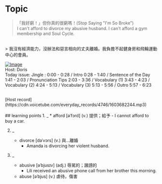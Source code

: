 # Topic

> 「我好窮！」但你真的很窮嗎！(Stop Saying "I'm So Broke") <br>
> I can't afford to divorce my abusive husband. I can't afford a gym membership and Soul Cycle.
 <br>
> 我沒有經濟能力，沒辦法和惡言相向的丈夫離婚。我負擔不起健身房和飛輪運動中心的會員。 <br>

[![Image](https://cdn.voicetube.com/assets/thumbnails/rBiP208aKZc.jpg)](https://www.youtube.com/embed/rBiP208aKZc?rel=0&showinfo=0&cc_load_policy=0&controls=1&autoplay=1&iv_load_policy=3&playsinline=1&wmode=transparent&start=100&end=108&enablejsapi=1&origin=https://tw.voicetube.com&widgetid=1)<br>
Host: Doris
<br>Today issue: Jingle : 0:00 - 0:28 / Intro 0:28 - 1:40 / Sentence of the Day 1:41 - 2:03 / Pronunciation Tips 2:03 - 3:36 / Vocabulary (1) 3:43 - 4:23 / Vocabulary (2) 4:24 - 5:13 /  Vocabulary (3) 5:13 - 5:56 / Outro 5:57 - 6:23

<br>
[Host record](https://cdn.voicetube.com/everyday_records/4746/1603682244.mp3)
<br><br>
## learning points
1. _
	* afford [əˈfɔrd] (v.) 提供；給予
		- I cannot afford to buy a car.

2. _
	* divorce [dəˈvɔrs] (v.) 與…離婚
		- Amanda is divorcing her violent husband.

3. _
	* abusive [əˈbjusɪv] (adj.) 辱駡的；譭謗的
		- Lili received an abusive phone call from her brother this morning.
	* abuse [əˈbjus] (v.) 虐待，傷害
